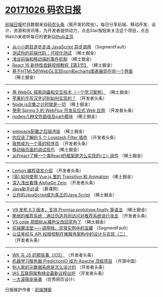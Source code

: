 # [20171026 码农日报](https://toutiao.qdkfweb.cn/date/2017/10/26)

[前端日报](https://qdkfweb.cn/c/news)栏目数据来自[码农头条](https://toutiao.qdkfweb.cn/)（我开发的爬虫），每日分享前端、移动开发、设计、资源和资讯等，为开发者提供动力，点击Star按钮来关注这个项目，点击Watch来收听每日的更新[Github主页](https://github.com/kujian/frontendDaily)
* [从小小题目逐步走进 JavaScript 异步调用](https://toutiao.qdkfweb.cn/54627.html) （SegmentFault）
* [测试你的前端代码：可视化测试](https://toutiao.qdkfweb.cn/54643.html) （稀土掘金）
* [浅谈前端和移动端的事件机制](https://toutiao.qdkfweb.cn/54639.html) （稀土掘金）
* [React 16 新特性尝鲜视频教程【第3节】](https://toutiao.qdkfweb.cn/54646.html) （稀土掘金）
* [基于HTML5的WebGL实现json和echarts图表展现在同一个界面](https://toutiao.qdkfweb.cn/54640.html) （稀土掘金）

***
* [用 WebGL 探索动画和交互技术（一个学习案例）](https://toutiao.qdkfweb.cn/54632.html) （稀土掘金）
* [苹果的手写汉字识别如何实现的？](https://toutiao.qdkfweb.cn/54672.html) （开发者头条）
* [Node.js合集之计时就是一切](https://toutiao.qdkfweb.cn/54635.html) （稀土掘金）
* [使用 Spring 5 的 WebFlux 开发反应式 Web 应用](https://toutiao.qdkfweb.cn/54662.html) （开发者头条）
* [nodejs几种文件路径及path模块](https://toutiao.qdkfweb.cn/54641.html) （稀土掘金）

***
* [webpack配置之后端渲染](https://toutiao.qdkfweb.cn/54631.html) （稀土掘金）
* [你应该了解的 5 个 Logstash Filter 插件](https://toutiao.qdkfweb.cn/54670.html) （开发者头条）
* [我想成为一个真的程序员](https://toutiao.qdkfweb.cn/54661.html) （开发者头条）
* [移动端页面的调试技巧](https://toutiao.qdkfweb.cn/54637.html) （稀土掘金）
* [从Preact了解一个类React的框架是怎么实现的(三): 组件](https://toutiao.qdkfweb.cn/54629.html) （稀土掘金）

***
* [Lemon 编程语言介绍](https://toutiao.qdkfweb.cn/54667.html) （开发者头条）
* [[英] 如何使用 Vue.js 里的 Transition 和 Animation](https://toutiao.qdkfweb.cn/54630.html) （稀土掘金）
* [深入浅出看懂 AlphaGo Zero](https://toutiao.qdkfweb.cn/54668.html) （开发者头条）
* [Java新手必读](https://toutiao.qdkfweb.cn/54696.html) （慕课网）
* [让你的JavaScript成为真正的Java Script](https://toutiao.qdkfweb.cn/54644.html) （稀土掘金）

***
* [V8 发布 6.3 版本，支持 Promise.prototype.finally 等语法](https://toutiao.qdkfweb.cn/54633.html) （稀土掘金）
* [脆弱的推荐系统：通过伪造共同访问对推荐系统进行攻击](https://toutiao.qdkfweb.cn/54673.html) （开发者头条）
* [VS code 把图标从橘色又改回蓝色了](https://toutiao.qdkfweb.cn/54636.html) （稀土掘金）
* [前端魔法堂——调用栈，异常实例中的宝藏](https://toutiao.qdkfweb.cn/54626.html) （SegmentFault）
* [认证鉴权与 API 权限控制在微服务架构中的设计与实现（二）](https://toutiao.qdkfweb.cn/54665.html) （开发者头条）

***
* [WK 与 JS 的那些事（iOS）](https://toutiao.qdkfweb.cn/54677.html) （开发者头条）
* [机器学习服务器 PredictionIO 成为 Apache 顶级项目](https://toutiao.qdkfweb.cn/54704.html) （开源中国）
* [别人家的元数据系统是怎么设计的](https://toutiao.qdkfweb.cn/54666.html) （开发者头条）
* [IAS 互联网架构峰会最新议程出炉](https://toutiao.qdkfweb.cn/54678.html) （开发者头条）
* [一大波萌宠来袭](https://toutiao.qdkfweb.cn/54705.html) （优秀网页设计）

日报维护作者：[前端博客](https://qdkfweb.cn/) 